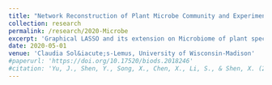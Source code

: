 ```yaml
---
title: "Network Reconstruction of Plant Microbe Community and Experimental Design "
collection: research
permalink: /research/2020-Microbe
excerpt: 'Graphical LASSO and its extension on Microbiome of plant species'
date: 2020-05-01
venue: 'Claudia Sol&iacute;s-Lemus, University of Wisconsin-Madison'
#paperurl: 'https://doi.org/10.17520/biods.2018246'
#citation: 'Yu, J., Shen, Y., Song, X., Chen, X., Li, S., & Shen, X. (2019). Evaluating the effectiveness of functional zones for black muntjac (Muntiacus crinifrons) protection in qianjiangyuan national park pilot site. Biodiversity Science, 27(1).'
---
```

